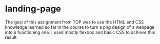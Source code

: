 # landing-page

The goal of this assignment from TOP was to use the HTML and CSS knowledge learned so far in the course to turn a png design of a webpage into a functioning one. I used mostly flexbox and basic CSS to achieve this result.